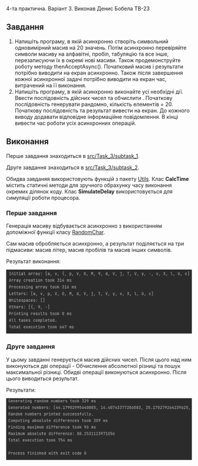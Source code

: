 4-та практична. Варіант 3. Виконав Денис Бобела ТВ-23

## Завдання

1. Напишіть програму, в якій асинхронно створіть символьний одновимірний масив на 20 значень. Потім асинхронно
   перевіряйте символи масиву на алфавітні, пробіл, табуляцію та все інше, перезаписуючи їх в окремі нові масиви. Також
   продемонструйте роботу методу thenAcceptAsync(). Початковий масив і результати потрібно виводити на екран асинхронно.
   Також після завершення кожної асинхронної задачі потрібно виводити на екран час, витрачений на її виконання.
2. Напишіть програму, в якій асинхронно виконайте усі необхідні дії. Ввести послідовність дійсних чисел та обчислити .
   Початкову послідовність генерувати рандомно, кількість елементів = 20. Початкову послідовність та результат вивести
   на екран. До кожного виводу додавати відповідне інформаційне повідомлення. В кінці вивести час роботи усіх
   асинхронних операцій.

## Виконання

Перше завдання знаходиться в [src/Task_3/subtask_1](src/Task_3/subtask_1).

Друге завдання знаходиться в [src/Task_3/subtask_2](src/Task_3/subtask_2).

Обидва завданяя використовують функцій з пакету [Utils](src/Task_3/Utils). Клас **CalcTime** містить статичні методи для
зручного обрахунку часу виконання окремих ділянок коду. Клас **SimulateDelay** використовується для симуляції роботи
процесора.

### Перше завдання

Генерація масиву відбувається асинхронно з використанням допоміжної функції
класу [RandomChar](src/Task_3/subtask_1/Utils/RandomChar.java).

Сам масив обробляється асинхронно, а результат поділяється на три підмасиви: масив літер, масив пробілів та масив інших
символів.

Результат виконання:

![](misc/result1.png)

### Друге завдання

У цьому завданні генерується масив дійсних чисел. Після цього над ним виконуються дві операції - Обчислення абсолютної
різниці та пошук максимальної різниці. Обидві операції виконуються асинхронно. Після цього виводиться результат.

Результати:

![](misc/result2.png)